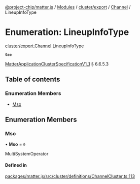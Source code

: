 [@project-chip/matter.js](../README.md) / [Modules](../modules.md) / [cluster/export](../modules/cluster_export.md) / [Channel](../modules/cluster_export.Channel.md) / LineupInfoType

# Enumeration: LineupInfoType

[cluster/export](../modules/cluster_export.md).[Channel](../modules/cluster_export.Channel.md).LineupInfoType

**`See`**

[MatterApplicationClusterSpecificationV1_1](../interfaces/spec_export.MatterApplicationClusterSpecificationV1_1.md) § 6.6.5.3

## Table of contents

### Enumeration Members

- [Mso](cluster_export.Channel.LineupInfoType.md#mso)

## Enumeration Members

### Mso

• **Mso** = ``0``

MultiSystemOperator

#### Defined in

[packages/matter.js/src/cluster/definitions/ChannelCluster.ts:113](https://github.com/project-chip/matter.js/blob/be83914/packages/matter.js/src/cluster/definitions/ChannelCluster.ts#L113)

